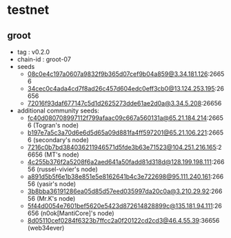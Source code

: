 # testnet

## groot

- tag : v0.2.0
- chain-id : groot-07
- seeds
    - 08c0e4c197a0607a9832f9b365d07cef9b04a859@3.34.181.126:26656
    - 34cec0c4ada4cd7f8ad26c457d604edc0eff3cb0@13.124.253.195:26656
    - 72016f93daf677147c5d1d2625273dde61ae2d0a@3.34.5.208:26656
- additional community seeds:
    - fc40d080708997112f799afaac09c667a560131a@65.21.184.214:26656 (Togran's node)
    - b197e7a5c3a70d6e6d5d65a09d881fa4ff597201@65.21.106.221:26656 (secondary's node)
    - 7216c0b7bd384036211946571d5fde3b63e71523@104.251.216.165:26656 (MT's node)
    - 4c255b376f2a5208f6a2aed641a50fadd81d318d@128.199.198.111:26656 (russel-vivier's node)
    - a891d5b5f6e1b38e851e5e8162641b4c3e722698@95.111.240.161:26656 (yasir's node)
    - 3b8bba36191286ea05d85d57eed035997da20c0a@3.210.29.92:26656 (Mr.K's node)
    - 5f44d0054e7601bef5620e5423d872614828899c@135.181.94.111:26656 (n0ok[MantiCore]'s node)
    - 8d05110cef0284f6323b7ffcc2a0f20122cd2cd3@46.4.55.39:36656 (web34ever)
